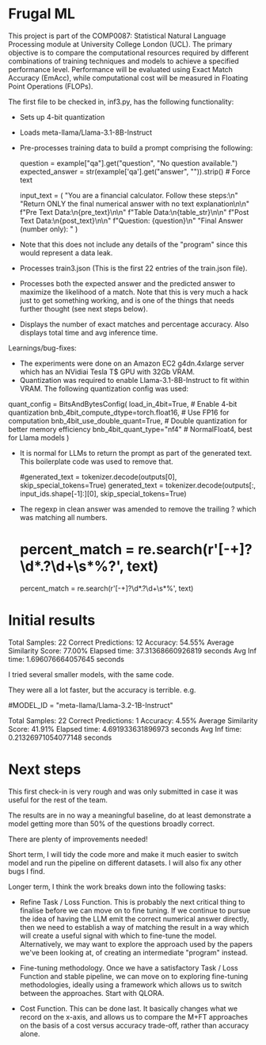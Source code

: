 # Frugal ML

This project is part of the COMP0087: Statistical Natural Language Processing module at University College London (UCL). The primary objective is to compare the computational resources required by different combinations of training techniques and models to achieve a specified performance level. Performance will be evaluated using Exact Match Accuracy (EmAcc), while computational cost will be measured in Floating Point Operations (FLOPs).

The first file to be checked in, inf3.py, has the following functionality:

- Sets up 4-bit quantization
- Loads meta-llama/Llama-3.1-8B-Instruct
- Pre-processes training data to build a prompt comprising the following:

    question = example["qa"].get("question", "No question available.")
    expected_answer = str(example['qa'].get("answer", "")).strip()  # Force text
    
    input_text = (
        "You are a financial calculator. Follow these steps:\n"
        "Return ONLY the final numerical answer with no text explanation\n\n"
        f"Pre Text Data:\n{pre_text}\n\n"
        f"Table Data:\n{table_str}\n\n"
        f"Post Text Data:\n{post_text}\n\n"
        f"Question: {question}\n"
        "Final Answer (number only): "
    )
    
- Note that this does not include any details of the "program" since this would represent a data leak.
- Processes train3.json (This is the first 22 entries of the train.json file).
- Processes both the expected answer and the predicted answer to maximize the likelihood of a match. Note that this is very much a hack just to get something working, and is one of the things that needs further thought (see next steps below).
- Displays the number of exact matches and percentage accuracy. Also displays total time and avg inference time.

Learnings/bug-fixes:

- The experiments were done on an Amazon EC2 g4dn.4xlarge server which has an NVidiai Tesla T$ GPU with 32Gb VRAM.
- Quantization was required to enable Llama-3.1-8B-Instruct to fit within VRAM.  The following quantization config was used:

quant_config = BitsAndBytesConfig(
    load_in_4bit=True,  # Enable 4-bit quantization
    bnb_4bit_compute_dtype=torch.float16,  # Use FP16 for computation
    bnb_4bit_use_double_quant=True,  # Double quantization for better memory efficiency
    bnb_4bit_quant_type="nf4"  # NormalFloat4, best for Llama models
)

- It is normal for LLMs to return the prompt as part of the generated text. This boilerplate code was used to remove that.

    #generated_text = tokenizer.decode(outputs[0], skip_special_tokens=True)
    generated_text = tokenizer.decode(outputs[:, input_ids.shape[-1]:][0], skip_special_tokens=True)
    
- The regexp in clean answer was amended to remove the trailing ? which was matching all numbers.

    # percent_match = re.search(r'[-+]?\d*\.?\d+\s*%?', text)
    percent_match = re.search(r'[-+]?\d*\.?\d+\s*%', text)
    
Initial results
===============

Total Samples: 22
Correct Predictions: 12
Accuracy: 54.55%
Average Similarity Score: 77.00%
Elapsed time: 37.31368660926819 seconds
Avg Inf time: 1.696076664057645 seconds


I tried several smaller models, with the same code.

They were all a lot faster, but the accuracy is terrible. e.g.

#MODEL_ID = "meta-llama/Llama-3.2-1B-Instruct"

Total Samples: 22
Correct Predictions: 1
Accuracy: 4.55%
Average Similarity Score: 41.91%
Elapsed time: 4.691933631896973 seconds
Avg Inf time: 0.21326971054077148 seconds
    
Next steps
==========
This first check-in is very rough and was only submitted in case it was useful for the rest of the team.

The results are in no way a meaningful baseline, do at least demonstrate a model getting more than 50% of the questions broadly correct.

There are plenty of improvements needed!

Short term, I will tidy the code more and make it much easier to switch model and run the pipeline on different datasets.  I will also fix any other bugs I find. 

Longer term, I think the work breaks down into the following tasks:

- Refine Task / Loss Function. This is probably the next critical thing to finalise before we can move on to fine tuning. If we continue to pursue the idea of having the LLM emit the correct numerical answer directly, then we need to establish a way of matching the result in a way which will create a useful signal with which to fine-tune the model. Alternatively, we may want to explore the approach used by the papers we've been looking at, of creating an intermediate "program" instead.  

- Fine-tuning methodology.  Once we have a satisfactory Task / Loss Function and stable pipeline, we can move on to exploring fine-tuning methodologies, ideally using a framework which allows us to switch between the approaches. Start with QLORA.

- Cost Function.  This can be done last. It basically changes what we record on the x-axis, and allows us to compare the M+FT approaches on the basis of a cost versus accuracy trade-off, rather than accuracy alone.
  
